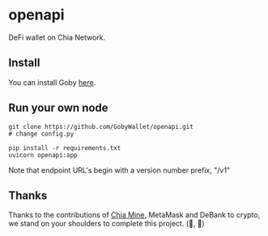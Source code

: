 # openapi

DeFi wallet on Chia Network.

## Install

You can install Goby [here](https://chrome.google.com/webstore/detail/goby/jnkelfanjkeadonecabehalmbgpfodjm).

## Run your own node

```
git clone https://github.com/GobyWallet/openapi.git
# change config.py

pip install -r requirements.txt
uvicorn openapi:app
```

Note that endpoint URL's begin with a version number prefix, "/v1"

## Thanks

Thanks to the contributions of [Chia Mine](https://github.com/Chia-Mine/clvm-js), MetaMask and DeBank to crypto, we stand on your shoulders to complete this project. (🌱, 🌱)
